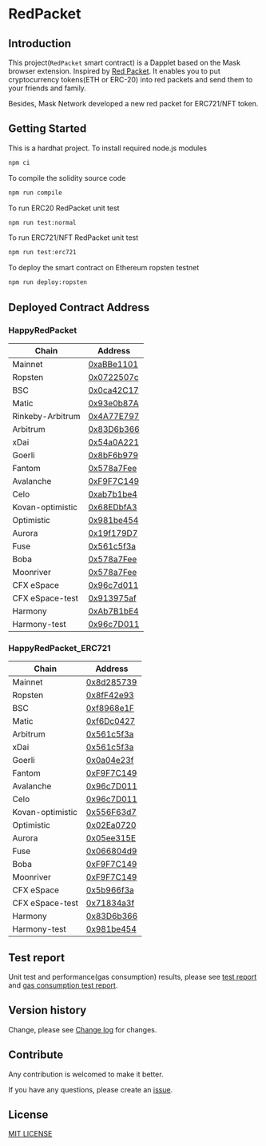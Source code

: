 # RedPacket

## Introduction

This project(`RedPacket` smart contract) is a Dapplet based on the Mask browser extension. Inspired by [Red Packet](https://en.wikipedia.org/wiki/Red_envelope). It enables you to put cryptocurrency tokens(ETH or ERC-20) into red packets and send them to your friends and family.

Besides, Mask Network developed a new red packet for ERC721/NFT token.

## Getting Started

This is a hardhat project. To install required node.js modules

```bash
npm ci
```

To compile the solidity source code

```bash
npm run compile
```

To run ERC20 RedPacket unit test

```bash
npm run test:normal
```

To run ERC721/NFT RedPacket unit test

```bash
npm run test:erc721
```

To deploy the smart contract on Ethereum ropsten testnet

```bash
npm run deploy:ropsten
```

## Deployed Contract Address

### HappyRedPacket

| Chain            | Address                                                                                                           |
| ---------------- | ----------------------------------------------------------------------------------------------------------------- |
| Mainnet          | [0xaBBe1101](https://etherscan.io/address/0xaBBe1101FD8fa5847c452A6D70C8655532B03C33)                             |
| Ropsten          | [0x0722507c](https://ropsten.etherscan.io/address/0x0722507c3b776A6B205946592016e358B0D34c3F)                     |
| BSC              | [0x0ca42C17](https://bscscan.com/address/0x0ca42C178e14c618c81B8438043F27d9D38145f6)                              |
| Matic            | [0x93e0b87A](https://polygonscan.com/address/0x93e0b87A0aD0C991dc1B5176ddCD850c9a78aabb)                          |
| Rinkeby-Arbitrum | [0x4A77E797](https://rinkeby-explorer.arbitrum.io/address/0x4A77E797031257db72F7D2C3Ec08a4FAc5c8CfE9)             |
| Arbitrum         | [0x83D6b366](https://explorer.arbitrum.io/address/0x83D6b366f21e413f214EB077D5378478e71a5eD2)                     |
| xDai             | [0x54a0A221](https://blockscout.com/xdai/mainnet/address/0x54a0A221C25Fc0a347EC929cFC5db0be17fA2a2B/transactions) |
| Goerli           | [0x8bF6b979](https://goerli.etherscan.io/address/0x8bF6b979286970860Adc75dc621cf1969b0bE66C)                      |
| Fantom           | [0x578a7Fee](https://ftmscan.com/address/0x578a7Fee5f0D8CEc7d00578Bf37374C5b95C4b98)                              |
| Avalanche        | [0xF9F7C149](https://snowtrace.io/address/0xF9F7C1496c21bC0180f4B64daBE0754ebFc8A8c0)                             |
| Celo             | [0xab7b1be4](https://explorer.celo.org/address/0xab7b1be4233a04e5c43a810e75657eced8e5463b/transactions)           |
| Kovan-optimistic | [0x68EDbfA3](https://kovan-optimistic.etherscan.io/address/0x68EDbfA3E564C987FaaAB54f4FD1E7567D4151Dd)            |
| Optimistic       | [0x981be454](https://optimistic.etherscan.io/address/0x981be454a930479d92C91a0092D204b64845A5D6)                  |
| Aurora           | [0x19f179D7](https://explorer.mainnet.aurora.dev/address/0x19f179D7e0D7d9F9d5386afFF64271D98A91615B/transactions) |
| Fuse             | [0x561c5f3a](https://explorer.fuse.io/address/0x561c5f3a19871ecb1273D6D8eCc276BeEDa5c8b4/transactions)            |
| Boba             | [0x578a7Fee](https://blockexplorer.boba.network/address/0x578a7Fee5f0D8CEc7d00578Bf37374C5b95C4b98/transactions)  |
| Moonriver        | [0x578a7Fee](https://moonriver.moonscan.io/address/0x578a7Fee5f0D8CEc7d00578Bf37374C5b95C4b98)                    |
| CFX eSpace       | [0x96c7d011](https://evm.confluxscan.io/address/0x96c7d011cdfd467f551605f0f5fce279f86f4186)                       |
| CFX eSpace-test  | [0x913975af](https://evmtestnet.confluxscan.io/address/0x913975af2bb8a6be4100d7dc5e9765b77f6a5d6c)                |
| Harmony          | [0xAb7B1bE4](https://explorer.harmony.one/address/0xab7b1be4233a04e5c43a810e75657eced8e5463b)                     |
| Harmony-test     | [0x96c7D011](https://explorer.pops.one/address/0x96c7d011cdfd467f551605f0f5fce279f86f4186)                        |

### HappyRedPacket_ERC721

| Chain            | Address                                                                                                           |
| ---------------- | ----------------------------------------------------------------------------------------------------------------- |
| Mainnet          | [0x8d285739](https://etherscan.io/address/0x8d285739523FC2Ac8eC9c9C229ee863C8C9bF8C8)                             |
| Ropsten          | [0x8fF42e93](https://ropsten.etherscan.io/address/0x8fF42e93C19E44763FD1cD07b9E04d13bA07AD3f)                     |
| BSC              | [0xf8968e1F](https://bscscan.com/address/0xf8968e1Fcf1440Be5Cec7Bb495bcee79753d5E06)                              |
| Matic            | [0xf6Dc0427](https://polygonscan.com/address/0xf6Dc042717EF4C097348bE00f4BaE688dcaDD4eA)                          |
| Arbitrum         | [0x561c5f3a](https://explorer.arbitrum.io/address/0x561c5f3a19871ecb1273D6D8eCc276BeEDa5c8b4)                     |
| xDai             | [0x561c5f3a](https://blockscout.com/xdai/mainnet/address/0x561c5f3a19871ecb1273D6D8eCc276BeEDa5c8b4/transactions) |
| Goerli           | [0x0a04e23f](https://goerli.etherscan.io/address/0x0a04e23f95E9DB2Fe4C31252548F663fFe3AAe4d)                      |
| Fantom           | [0xF9F7C149](https://ftmscan.com/address/0xF9F7C1496c21bC0180f4B64daBE0754ebFc8A8c0)                              |
| Avalanche        | [0x96c7D011](https://snowtrace.io/address/0x96c7D011cdFD467f551605f0f5Fce279F86F4186)                             |
| Celo             | [0x96c7D011](https://explorer.celo.org/address/0x96c7D011cdFD467f551605f0f5Fce279F86F4186/transactions)           |
| Kovan-optimistic | [0x556F63d7](https://kovan-optimistic.etherscan.io/address/0x556F63d7467c729034585C3e50e54e582222b491)            |
| Optimistic       | [0x02Ea0720](https://optimistic.etherscan.io/address/0x02Ea0720254F7fa4eca7d09A1b9C783F1020EbEF)                  |
| Aurora           | [0x05ee315E](https://explorer.mainnet.aurora.dev/address/0x05ee315E407C21a594f807D61d6CC11306D1F149/transactions) |
| Fuse             | [0x066804d9](https://explorer.fuse.io/address/0x066804d9123bF2609Ed4A4a40b1177a9c5a9Ed51/transactions)            |
| Boba             | [0xF9F7C149](https://blockexplorer.boba.network/address/0xF9F7C1496c21bC0180f4B64daBE0754ebFc8A8c0/transactions)  |
| Moonriver        | [0xF9F7C149](https://moonriver.moonscan.io/address/0xF9F7C1496c21bC0180f4B64daBE0754ebFc8A8c0)                    |
| CFX eSpace       | [0x5b966f3a](https://evm.confluxscan.io/address/0x5b966f3a32db9c180843bcb40267a66b73e4f022)                       |
| CFX eSpace-test  | [0x71834a3f](https://evmtestnet.confluxscan.io/address/0x71834a3fdea3e70f14a93ed85c6be70925d0cad9)                |
| Harmony          | [0x83D6b366](https://explorer.harmony.one/address/0x83d6b366f21e413f214eb077d5378478e71a5ed2)                     |
| Harmony-test     | [0x981be454](https://explorer.pops.one/address/0x981be454a930479d92c91a0092d204b64845a5d6)                        |

## Test report

Unit test and performance(gas consumption) results, please see [test report](docs/test_report.txt) and [gas consumption test report](docs/performance_test.txt).

## Version history

Change, please see [Change log](docs/CHANGELOG.md) for changes.

## Contribute

Any contribution is welcomed to make it better.

If you have any questions, please create an [issue](https://github.com/DimensionDev/RedPacket/issues).

## License

[MIT LICENSE](LICENSE)
